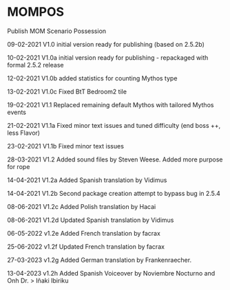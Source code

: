 # MOMPOS

Publish MOM Scenario Possession


09-02-2021 V1.0 initial version ready for publishing (based on 2.5.2b)

10-02-2021 V1.0a initial version ready for publishing - repackaged with formal 2.5.2 release

12-02-2021 V1.0b added statistics for counting Mythos type

13-02-2021 V1.0c Fixed BtT Bedroom2 tile

19-02-2021 V1.1 Replaced remaining default Mythos with tailored Mythos events

21-02-2021 V1.1a Fixed minor text issues and tuned difficulty (end boss ++, less Flavor)

23-02-2021 V1.1b Fixed minor text issues

28-03-2021 V1.2  Added sound files by Steven Weese. Added more purpose for rope

14-04-2021 V1.2a Added Spanish translation by Vidimus

14-04-2021 V1.2b Second package creation attempt to bypass bug in 2.5.4

08-06-2021 V1.2c Added Polish translation by Hacai

08-06-2021 V1.2d Updated Spanish translation by Vidimus

06-05-2022 v1.2e Added French translation by facrax

25-06-2022 v1.2f Updated French translation by facrax

27-03-2023 v1.2g Added German translation by Frankenraecher.

13-04-2023 v1.2h Added Spanish Voiceover by Noviembre Nocturno and Onh Dr. > Iñaki Ibiriku